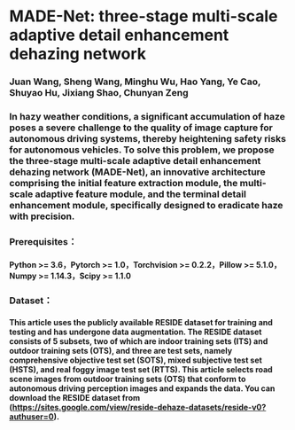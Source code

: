 # MADE-Net: three-stage multi-scale adaptive detail enhancement dehazing network
### Juan Wang, Sheng Wang, Minghu Wu, Hao Yang, Ye Cao, Shuyao Hu, Jixiang Shao, Chunyan Zeng
### In hazy weather conditions, a significant accumulation of haze poses a severe challenge to the quality of image capture for autonomous driving systems, thereby heightening safety risks for autonomous vehicles. To solve this problem, we propose the three-stage multi-scale adaptive detail enhancement dehazing network (MADE-Net), an innovative architecture comprising the initial feature extraction module, the multi-scale adaptive feature module, and the terminal detail enhancement module, specifically designed to eradicate haze with precision.
### Prerequisites：
#### Python >= 3.6，Pytorch >= 1.0，Torchvision >= 0.2.2，Pillow >= 5.1.0，Numpy >= 1.14.3，Scipy >= 1.1.0
### Dataset：
#### This article uses the publicly available RESIDE dataset for training and testing and has undergone data augmentation. The RESIDE dataset consists of 5 subsets, two of which are indoor training sets (ITS) and outdoor training sets (OTS), and three are test sets, namely comprehensive objective test set (SOTS), mixed subjective test set (HSTS), and real foggy image test set (RTTS). This article selects road scene images from outdoor training sets (OTS) that conform to autonomous driving perception images and expands the data. You can download the RESIDE dataset from (https://sites.google.com/view/reside-dehaze-datasets/reside-v0?authuser=0).
